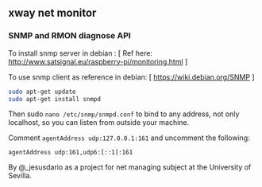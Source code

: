 ## xway net monitor
### SNMP and RMON diagnose API

To install snmp server in debian :
[ Ref here: http://www.satsignal.eu/raspberry-pi/monitoring.html ]

To use snmp client as reference in debian:
[ https://wiki.debian.org/SNMP ]

```bash
sudo apt-get update
sudo apt-get install snmpd 
```

Then sudo `nano /etc/snmp/snmpd.conf` to bind to any address, not only localhost, so you can listen from outside your machine.

Comment `agentAddress udp:127.0.0.1:161` and uncomment the following:

```
agentAddress udp:161,udp6:[::1]:161
```

By @_jesusdario as a project for net managing subject at the University of Sevilla.